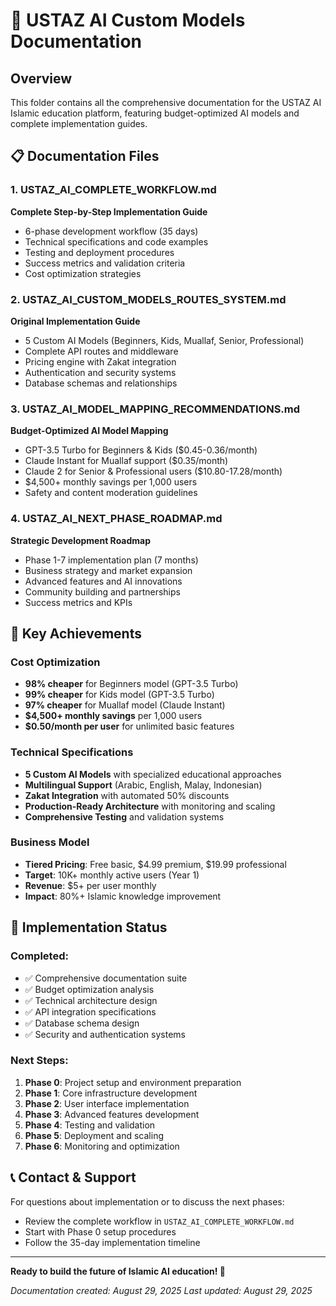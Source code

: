 # 📁 **USTAZ AI Custom Models Documentation**

## **Overview**
This folder contains all the comprehensive documentation for the USTAZ AI Islamic education platform, featuring budget-optimized AI models and complete implementation guides.

## **📋 Documentation Files**

### **1. USTAZ_AI_COMPLETE_WORKFLOW.md**
**Complete Step-by-Step Implementation Guide**
- 6-phase development workflow (35 days)
- Technical specifications and code examples
- Testing and deployment procedures
- Success metrics and validation criteria
- Cost optimization strategies

### **2. USTAZ_AI_CUSTOM_MODELS_ROUTES_SYSTEM.md**
**Original Implementation Guide**
- 5 Custom AI Models (Beginners, Kids, Muallaf, Senior, Professional)
- Complete API routes and middleware
- Pricing engine with Zakat integration
- Authentication and security systems
- Database schemas and relationships

### **3. USTAZ_AI_MODEL_MAPPING_RECOMMENDATIONS.md**
**Budget-Optimized AI Model Mapping**
- GPT-3.5 Turbo for Beginners & Kids ($0.45-0.36/month)
- Claude Instant for Muallaf support ($0.35/month)
- Claude 2 for Senior & Professional users ($10.80-17.28/month)
- $4,500+ monthly savings per 1,000 users
- Safety and content moderation guidelines

### **4. USTAZ_AI_NEXT_PHASE_ROADMAP.md**
**Strategic Development Roadmap**
- Phase 1-7 implementation plan (7 months)
- Business strategy and market expansion
- Advanced features and AI innovations
- Community building and partnerships
- Success metrics and KPIs

## **🎯 Key Achievements**

### **Cost Optimization**
- **98% cheaper** for Beginners model (GPT-3.5 Turbo)
- **99% cheaper** for Kids model (GPT-3.5 Turbo)
- **97% cheaper** for Muallaf model (Claude Instant)
- **$4,500+ monthly savings** per 1,000 users
- **$0.50/month per user** for unlimited basic features

### **Technical Specifications**
- **5 Custom AI Models** with specialized educational approaches
- **Multilingual Support** (Arabic, English, Malay, Indonesian)
- **Zakat Integration** with automated 50% discounts
- **Production-Ready Architecture** with monitoring and scaling
- **Comprehensive Testing** and validation systems

### **Business Model**
- **Tiered Pricing**: Free basic, $4.99 premium, $19.99 professional
- **Target**: 10K+ monthly active users (Year 1)
- **Revenue**: $5+ per user monthly
- **Impact**: 80%+ Islamic knowledge improvement

## **🚀 Implementation Status**

### **Completed:**
- ✅ Comprehensive documentation suite
- ✅ Budget optimization analysis
- ✅ Technical architecture design
- ✅ API integration specifications
- ✅ Database schema design
- ✅ Security and authentication systems

### **Next Steps:**
1. **Phase 0**: Project setup and environment preparation
2. **Phase 1**: Core infrastructure development
3. **Phase 2**: User interface implementation
4. **Phase 3**: Advanced features development
5. **Phase 4**: Testing and validation
6. **Phase 5**: Deployment and scaling
7. **Phase 6**: Monitoring and optimization

## **📞 Contact & Support**

For questions about implementation or to discuss the next phases:
- Review the complete workflow in `USTAZ_AI_COMPLETE_WORKFLOW.md`
- Start with Phase 0 setup procedures
- Follow the 35-day implementation timeline

---

**Ready to build the future of Islamic AI education! 🌟**

*Documentation created: August 29, 2025*
*Last updated: August 29, 2025*
